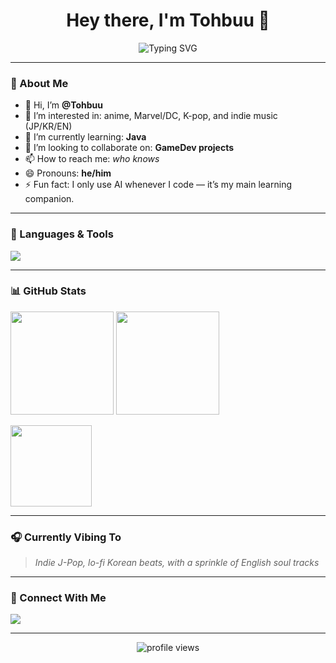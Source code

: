 <h1 align="center">Hey there, I'm Tohbuu 👾</h1>

<p align="center">
  <img src="https://readme-typing-svg.demolab.com?font=Fira+Code&weight=500&size=22&pause=1000&center=true&vCenter=true&multiline=true&width=435&lines=Welcome+to+my+GitHub!;Anime+fan,+dev-in-progress,+AI-powered+learner." alt="Typing SVG" />
</p>

---

### 🌟 About Me
- 👋 Hi, I’m **@Tohbuu**
- 👀 I’m interested in: anime, Marvel/DC, K-pop, and indie music (JP/KR/EN)
- 🌱 I’m currently learning: **Java**
- 💞️ I’m looking to collaborate on: **GameDev projects**
- 📫 How to reach me: *who knows*
- 😄 Pronouns: **he/him**
- ⚡ Fun fact: I only use AI whenever I code — it’s my main learning companion.

---

### 🧰 Languages & Tools
<p>
  <img src="https://skillicons.dev/icons?i=java,html,css,js,python,github,vscode,linux,bash" />
</p>

---

### 📊 GitHub Stats
<p>
  <img src="https://github-readme-stats.vercel.app/api?username=Tohbuu&show_icons=true&theme=tokyonight" height="165" />
  <img src="https://github-readme-streak-stats.herokuapp.com/?user=Tohbuu&theme=tokyonight" height="165"/>
</p>
<p>
  <img src="https://github-readme-stats.vercel.app/api/top-langs/?username=Tohbuu&layout=compact&theme=tokyonight" height="130"/>
</p>

---

### 🎧 Currently Vibing To
> *Indie J-Pop, lo-fi Korean beats, with a sprinkle of English soul tracks*

---

### 🧩 Connect With Me
<p>
  <!-- You can add real links here later -->
  <img src="https://img.shields.io/badge/Socials-Who%20Knows-informational?style=for-the-badge&logo=question&logoColor=white" />
</p>

---

<p align="center">
  <img src="https://komarev.com/ghpvc/?username=Tohbuu&label=Profile+Views&color=brightgreen&style=flat" alt="profile views"/>
</p>

<!---
Tohbuu/Tohbuu is a ✨ special ✨ repository because its `README.md` (this file) appears on your GitHub profile.
You can click the Preview link to take a look at your changes.
--->
